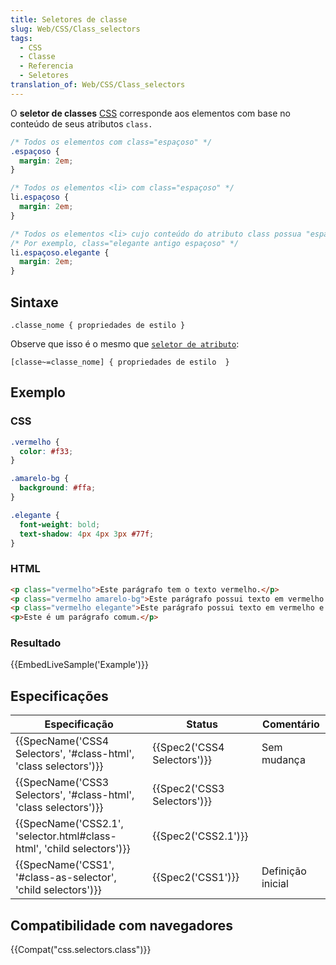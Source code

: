 ```yaml
---
title: Seletores de classe
slug: Web/CSS/Class_selectors
tags:
  - CSS
  - Classe
  - Referencia
  - Seletores
translation_of: Web/CSS/Class_selectors
---
```

O **seletor de classes** [CSS](/pt-BR/docs/CSS) corresponde aos elementos com base no conteúdo de seus atributos `class.`

```css
/* Todos os elementos com class="espaçoso" */
.espaçoso {
  margin: 2em;
}

/* Todos os elementos <li> com class="espaçoso" */
li.espaçoso {
  margin: 2em;
}

/* Todos os elementos <li> cujo conteúdo do atributo class possua "espaçoso" e "elegante" */
/* Por exemplo, class="elegante antigo espaçoso" */
li.espaçoso.elegante {
  margin: 2em;
}
```

## Sintaxe

```
.classe_nome { propriedades de estilo }
```

Observe que isso é o mesmo que [`seletor de atributo`](/en-US/docs/Web/CSS/Attribute_selectors):

```
[classe~=classe_nome] { propriedades de estilo  }
```

## Exemplo

### CSS

```css
.vermelho {
  color: #f33;
}

.amarelo-bg {
  background: #ffa;
}

.elegante {
  font-weight: bold;
  text-shadow: 4px 4px 3px #77f;
}
```

### HTML

```html
<p class="vermelho">Este parágrafo tem o texto vermelho.</p>
<p class="vermelho amarelo-bg">Este parágrafo possui texto em vermelho e fundo amarelo.</p>
<p class="vermelho elegante">Este parágrafo possui texto em vermelho e uma propriedade de estilo "elegante".</p>
<p>Este é um parágrafo comum.</p>
```

### Resultado

{{EmbedLiveSample('Example')}}

## Especificações

| Especificação                                                                                | Status                               | Comentário        |
| -------------------------------------------------------------------------------------------- | ------------------------------------ | ----------------- |
| {{SpecName('CSS4 Selectors', '#class-html', 'class selectors')}}         | {{Spec2('CSS4 Selectors')}} | Sem mudança       |
| {{SpecName('CSS3 Selectors', '#class-html', 'class selectors')}}         | {{Spec2('CSS3 Selectors')}} |                   |
| {{SpecName('CSS2.1', 'selector.html#class-html', 'child selectors')}} | {{Spec2('CSS2.1')}}             |                   |
| {{SpecName('CSS1', '#class-as-selector', 'child selectors')}}             | {{Spec2('CSS1')}}             | Definição inicial |

## Compatibilidade com navegadores

{{Compat("css.selectors.class")}}
